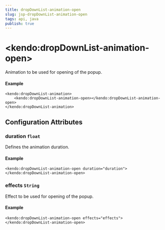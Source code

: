 ```yaml
---
title: dropDownList-animation-open
slug: jsp-dropDownList-animation-open
tags: api, java
publish: true
---
```


# \<kendo:dropDownList-animation-open\>

Animation to be used for opening of the popup.

#### Example
    <kendo:dropDownList-animation>
        <kendo:dropDownList-animation-open></kendo:dropDownList-animation-open>
    </kendo:dropDownList-animation>

## Configuration Attributes

### duration `float`

Defines the animation duration.

#### Example
    <kendo:dropDownList-animation-open duration="duration">
    </kendo:dropDownList-animation-open>

### effects `String`

Effect to be used for opening of the popup.

#### Example
    <kendo:dropDownList-animation-open effects="effects">
    </kendo:dropDownList-animation-open>

